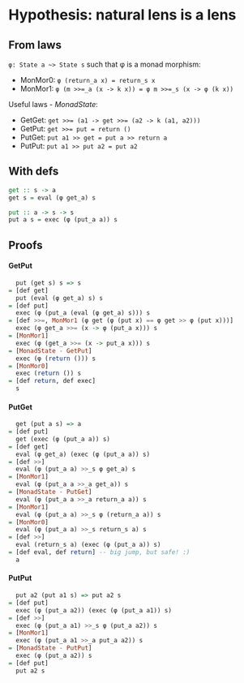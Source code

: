 # Hypothesis: natural lens is a lens

## From laws

`φ: State a ~> State s` such that φ is a monad morphism:
* MonMor0: `φ (return_a x) = return_s x`
* MonMor1: `φ (m >>=_a (x -> k x)) = φ m >>=_s (x -> φ (k x))`

Useful laws - *MonadState*:
* GetGet: `get >>= (a1 -> get >>= (a2 -> k (a1, a2)))`
* GetPut: `get >>= put = return ()`
* PutGet: `put a1 >> get = put a >> return a`
* PutPut: `put a1 >> put a2 = put a2`

## With defs

```haskell
get :: s -> a
get s = eval (φ get_a) s

put :: a -> s -> s
put a s = exec (φ (put_a a)) s
```

## Proofs

#### GetPut

```haskell
  put (get s) s => s
= [def get]
  put (eval (φ get_a) s) s
= [def put]
  exec (φ (put_a (eval (φ get_a) s))) s
= [def >>=, MonMor1 (φ get (φ (put x) == φ get >> φ (put x)))]
  exec (φ get_a >>= (x -> φ (put_a x))) s
= [MonMor1]
  exec (φ (get_a >>= (x -> put_a x))) s
= [MonadState - GetPut]
  exec (φ (return ())) s
= [MonMor0]
  exec (return ()) s
= [def return, def exec]
  s
```

#### PutGet

```haskell
  get (put a s) => a
= [def put]
  get (exec (φ (put_a a)) s)
= [def get]
  eval (φ get_a) (exec (φ (put_a a)) s)
= [def >>]
  eval (φ (put_a a) >>_s φ get_a) s
= [MonMor1]
  eval (φ (put_a a >>_a get_a)) s
= [MonadState - PutGet]
  eval (φ (put_a a >>_a return_a a)) s
= [MonMor1]
  eval (φ (put_a a) >>_s φ (return_a a)) s
= [MonMor0]
  eval (φ (put_a a) >>_s return_s a) s
= [def >>]
  eval (return_s a) (exec (φ (put_a a)) s)
= [def eval, def return] -- big jump, but safe! :)
  a
```

#### PutPut

```haskell
  put a2 (put a1 s) => put a2 s
= [def put]
  exec (φ (put_a a2)) (exec (φ (put_a a1)) s)
= [def >>]
  exec (φ (put_a a1) >>_s φ (put_a a2)) s
= [MonMor1]
  exec (φ (put_a a1 >>_a put_a a2)) s
= [MonadState - PutPut]
  exec (φ (put_a a2)) s
= [def put]
  put a2 s
```
